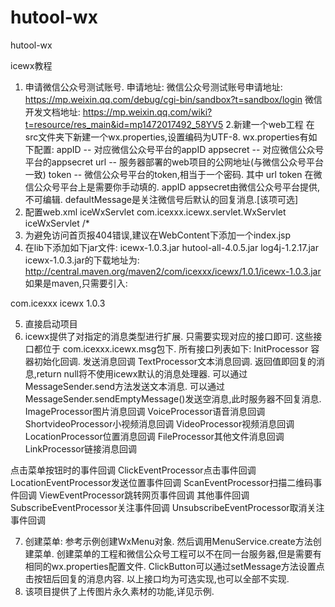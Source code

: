 # hutool-wx
hutool-wx

icewx教程

1. 申请微信公众号测试账号.
   申请地址:
    微信公众号测试账号申请地址:
    https://mp.weixin.qq.com/debug/cgi-bin/sandbox?t=sandbox/login
   微信开发文档地址:
   https://mp.weixin.qq.com/wiki?t=resource/res_main&id=mp1472017492_58YV5
2.新建一个web工程
    在src文件夹下新建一个wx.properties,设置编码为UTF-8.
    wx.properties有如下配置:
    appID     -- 对应微信公众号平台的appID
    appsecret -- 对应微信公众号平台的appsecret
    url       -- 服务器部署的web项目的公网地址(与微信公众号平台一致)
    token     -- 微信公众号平台的token,相当于一个密码.
    其中 url token 在微信公众号平台上是需要你手动填的.
    appID appsecret由微信公众号平台提供,不可编辑.
    defaultMessage是关注微信号后默认的回复消息.[该项可选]
3. 配置web.xml
    <servlet>
        <servlet-name>iceWxServlet</servlet-name>
        <servlet-class>com.icexxx.icewx.servlet.WxServlet</servlet-class>
    </servlet>
    <servlet-mapping>
        <servlet-name>iceWxServlet</servlet-name>
        <url-pattern>/*</url-pattern>
    </servlet-mapping>
4. 为避免访问首页报404错误,建议在WebContent下添加一个index.jsp
5. 在lib下添加如下jar文件:
   icewx-1.0.3.jar
   hutool-all-4.0.5.jar
   log4j-1.2.17.jar
    icewx-1.0.3.jar的下载地址为:
    http://central.maven.org/maven2/com/icexxx/icewx/1.0.1/icewx-1.0.3.jar
   如果是maven,只需要引入:
   <!-- https://mvnrepository.com/artifact/com.icexxx/icewx -->
<dependency>
    <groupId>com.icexxx</groupId>
    <artifactId>icewx</artifactId>
    <version>1.0.3</version>
</dependency>


5. 直接启动项目
6. icewx提供了对指定的消息类型进行扩展.
   只需要实现对应的接口即可.
   这些接口都位于 com.icexxx.icewx.msg包下.
   所有接口列表如下:
   InitProcessor 容器初始化回调.
   发送消息回调
   TextProcessor文本消息回调.
   返回值即回复的消息,return null将不使用icewx默认的消息处理器.
   可以通过MessageSender.send方法发送文本消息.
   可以通过MessageSender.sendEmptyMessage()发送空消息,此时服务器不回复消息.
   ImageProcessor图片消息回调
   VoiceProcessor语音消息回调
   ShortvideoProcessor小视频消息回调
   VideoProcessor视频消息回调
   LocationProcessor位置消息回调
   FileProcessor其他文件消息回调
   LinkProcessor链接消息回调
   
  点击菜单按钮时的事件回调
  ClickEventProcessor点击事件回调
  LocationEventProcessor发送位置事件回调
  ScanEventProcessor扫描二维码事件回调
  ViewEventProcessor跳转网页事件回调
  其他事件回调
  SubscribeEventProcessor关注事件回调
  UnsubscribeEventProcessor取消关注事件回调
  
7. 创建菜单:
   参考示例创建WxMenu对象.
   然后调用MenuService.create方法创建菜单.
   创建菜单的工程和微信公众号工程可以不在同一台服务器,但是需要有相同的wx.properties配置文件.
   ClickButton可以通过setMessage方法设置点击按钮后回复的消息内容.
   以上接口均为可选实现,也可以全部不实现.
8. 该项目提供了上传图片永久素材的功能,详见示例.
